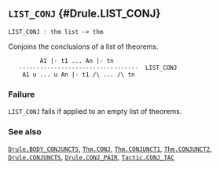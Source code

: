 ## `LIST_CONJ` {#Drule.LIST_CONJ}


```
LIST_CONJ : thm list -> thm
```



Conjoins the conclusions of a list of theorems.


    
             A1 |- t1 ... An |- tn
       ----------------------------------  LIST_CONJ
        A1 u ... u An |- t1 /\ ... /\ tn
    



### Failure

`LIST_CONJ` fails if applied to an empty list of theorems.

### See also

[`Drule.BODY_CONJUNCTS`](#Drule.BODY_CONJUNCTS), [`Thm.CONJ`](#Thm.CONJ), [`Thm.CONJUNCT1`](#Thm.CONJUNCT1), [`Thm.CONJUNCT2`](#Thm.CONJUNCT2), [`Drule.CONJUNCTS`](#Drule.CONJUNCTS), [`Drule.CONJ_PAIR`](#Drule.CONJ_PAIR), [`Tactic.CONJ_TAC`](#Tactic.CONJ_TAC)

